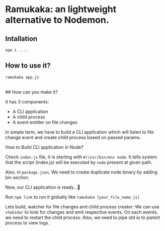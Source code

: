 # Ramukaka: an lightweight alternative to Nodemon.

## Intallation
`npm i ....`

## How to use it?
`ramukaka app.js`


<br>
## How can you make it?

It has 3 components:
- A CLI application
- A child process
- A event emitter on file changes

In simple term, we have to build a CLI application which will listen to file change event and create child process based on passed params.

How to Build CLI application in Node?

Check `index.js` file, it is starting with `#!/usr/bin/env node`. It tells system that the script (index.js) will be executed by `node` present at given path.

Also, in `package.json`,
We need to create duplicate node binary by adding bin section.

Now, our CLI application is ready...🚀

Run `npm link` to run it globally like `ramukaka [your_file_name.js]`

Lets build, watcher for file changes and child process creator:
We can use `chokidar` to look for changes and emit respective events.
On each events, we need to restart the child process. Also, we need to pipe std io to parent process to view logs.
